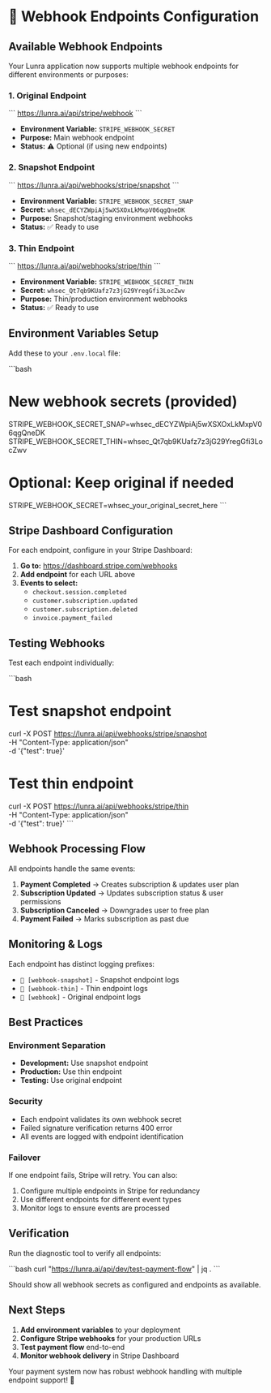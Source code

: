 # 🔗 Webhook Endpoints Configuration

## Available Webhook Endpoints

Your Lunra application now supports multiple webhook endpoints for different environments or purposes:

### 1. Original Endpoint

\`\`\`
https://lunra.ai/api/stripe/webhook
\`\`\`

- **Environment Variable:** `STRIPE_WEBHOOK_SECRET`
- **Purpose:** Main webhook endpoint
- **Status:** ⚠️ Optional (if using new endpoints)

### 2. Snapshot Endpoint

\`\`\`
https://lunra.ai/api/webhooks/stripe/snapshot
\`\`\`

- **Environment Variable:** `STRIPE_WEBHOOK_SECRET_SNAP`
- **Secret:** `whsec_dECYZWpiAj5wXSXOxLkMxpV06qgQneDK`
- **Purpose:** Snapshot/staging environment webhooks
- **Status:** ✅ Ready to use

### 3. Thin Endpoint

\`\`\`
https://lunra.ai/api/webhooks/stripe/thin
\`\`\`

- **Environment Variable:** `STRIPE_WEBHOOK_SECRET_THIN`
- **Secret:** `whsec_Qt7qb9KUafz7z3jG29YregGfi3LocZwv`
- **Purpose:** Thin/production environment webhooks  
- **Status:** ✅ Ready to use

## Environment Variables Setup

Add these to your `.env.local` file:

\`\`\`bash
# New webhook secrets (provided)
STRIPE_WEBHOOK_SECRET_SNAP=whsec_dECYZWpiAj5wXSXOxLkMxpV06qgQneDK
STRIPE_WEBHOOK_SECRET_THIN=whsec_Qt7qb9KUafz7z3jG29YregGfi3LocZwv

# Optional: Keep original if needed
STRIPE_WEBHOOK_SECRET=whsec_your_original_secret_here
\`\`\`

## Stripe Dashboard Configuration

For each endpoint, configure in your Stripe Dashboard:

1. **Go to:** <https://dashboard.stripe.com/webhooks>
2. **Add endpoint** for each URL above
3. **Events to select:**
   - `checkout.session.completed`
   - `customer.subscription.updated`
   - `customer.subscription.deleted`
   - `invoice.payment_failed`

## Testing Webhooks

Test each endpoint individually:

\`\`\`bash
# Test snapshot endpoint
curl -X POST https://lunra.ai/api/webhooks/stripe/snapshot \
  -H "Content-Type: application/json" \
  -d '{"test": true}'

# Test thin endpoint  
curl -X POST https://lunra.ai/api/webhooks/stripe/thin \
  -H "Content-Type: application/json" \
  -d '{"test": true}'
\`\`\`

## Webhook Processing Flow

All endpoints handle the same events:

1. **Payment Completed** → Creates subscription & updates user plan
2. **Subscription Updated** → Updates subscription status & user permissions
3. **Subscription Canceled** → Downgrades user to free plan
4. **Payment Failed** → Marks subscription as past due

## Monitoring & Logs

Each endpoint has distinct logging prefixes:

- `📸 [webhook-snapshot]` - Snapshot endpoint logs
- `🎯 [webhook-thin]` - Thin endpoint logs
- `🔧 [webhook]` - Original endpoint logs

## Best Practices

### Environment Separation

- **Development:** Use snapshot endpoint
- **Production:** Use thin endpoint
- **Testing:** Use original endpoint

### Security

- Each endpoint validates its own webhook secret
- Failed signature verification returns 400 error
- All events are logged with endpoint identification

### Failover

If one endpoint fails, Stripe will retry. You can also:

1. Configure multiple endpoints in Stripe for redundancy
2. Use different endpoints for different event types
3. Monitor logs to ensure events are processed

## Verification

Run the diagnostic tool to verify all endpoints:

\`\`\`bash
curl "https://lunra.ai/api/dev/test-payment-flow" | jq .
\`\`\`

Should show all webhook secrets as configured and endpoints as available.

## Next Steps

1. **Add environment variables** to your deployment
2. **Configure Stripe webhooks** for your production URLs
3. **Test payment flow** end-to-end
4. **Monitor webhook delivery** in Stripe Dashboard

Your payment system now has robust webhook handling with multiple endpoint support! 🎉
